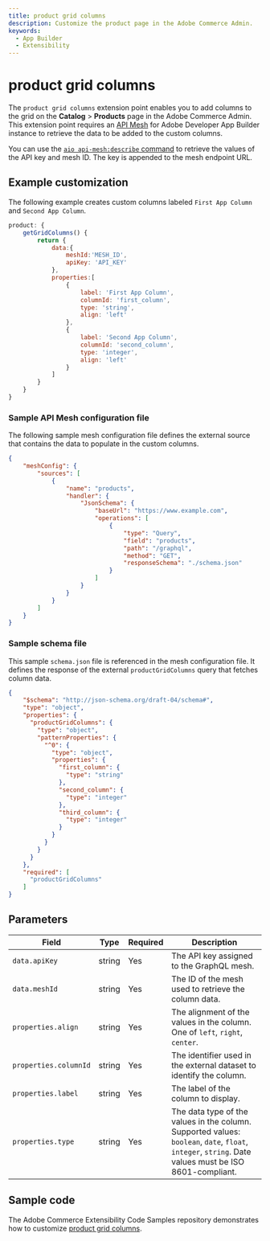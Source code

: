```yaml
---
title: product grid columns
description: Customize the product page in the Adobe Commerce Admin.
keywords:
  - App Builder
  - Extensibility
---
```


# product grid columns

The `product grid columns` extension point enables you to add columns to the grid on the **Catalog** > **Products** page in the Adobe Commerce Admin. This extension point requires an [API Mesh](https://developer.adobe.com/graphql-mesh-gateway/gateway) for Adobe Developer App Builder instance to retrieve the data to be added to the custom columns.

You can use the [`aio api-mesh:describe` command](https://developer.adobe.com/graphql-mesh-gateway/gateway/command-reference/#aio-api-meshdescribe) to retrieve the values of the API key and mesh ID. The key is appended to the mesh endpoint URL.

## Example customization

​The following example creates custom columns labeled `First App Column` and `Second App Column`.

```javascript
product: {
    getGridColumns() {
        return {
            data:{
                meshId:'MESH_ID',
                apiKey: 'API_KEY'
            },
            properties:[
                {
                    label: 'First App Column',
                    columnId: 'first_column',
                    type: 'string',
                    align: 'left'
                },
                {
                    label: 'Second App Column',
                    columnId: 'second_column',
                    type: 'integer',
                    align: 'left'
                }
            ]
        }
    }
}
```

### Sample API Mesh configuration file

The following sample mesh configuration file defines the external source that contains the data to populate in the custom columns.

```json
{
    "meshConfig": {
        "sources": [
            {
                "name": "products",
                "handler": {
                    "JsonSchema": {
                        "baseUrl": "https://www.example.com",
                        "operations": [
                            {
                                "type": "Query",
                                "field": "products",
                                "path": "/graphql",
                                "method": "GET",
                                "responseSchema": "./schema.json"
                            }
                        ]
                    }
                }
            }
        ]
    }
} 
```

### Sample schema file

This sample `schema.json` file is referenced in the mesh configuration file. It defines the response of the external `productGridColumns` query that fetches column data.

```json
{
    "$schema": "http://json-schema.org/draft-04/schema#",
    "type": "object",
    "properties": {
      "productGridColumns": {
        "type": "object",
        "patternProperties": {
          "^0": {
            "type": "object",
            "properties": {
              "first_column": {
                "type": "string"
              },
              "second_column": {
                "type": "integer"
              },
              "third_column": {
                "type": "integer"
              }
            }
          }
        }
      }
    },
    "required": [
      "productGridColumns"
    ]
}
```

## Parameters

| Field | Type | Required | Description |
| --- | --- | --- | --- |
| `data.apiKey` | string | Yes | The API key assigned to the GraphQL mesh. |
| `data.meshId` | string | Yes | The ID of the mesh used to retrieve the column data.|
| `properties.align` | string | Yes | The alignment of the values in the column. One of `left`, `right`, `center`. |
| `properties.columnId` | string | Yes | The identifier used in the external dataset to identify the column. |
| `properties.label` | string | Yes | The label of the column to display. |
| `properties.type` | string | Yes | The data type of the values in the column. Supported values: `boolean`, `date`, `float`, `integer`, `string`. Date values must be ISO 8601-compliant. |

## Sample code

The Adobe Commerce Extensibility Code Samples repository demonstrates how to customize [product grid columns](https://github.com/adobe/adobe-commerce-samples/tree/main/admin-ui-sdk/product/custom-grid-columns).
